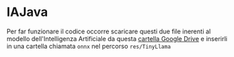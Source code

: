 # IAJava
Per far funzionare il codice occorre scaricare questi due file inerenti al modello dell'Intelligenza Artificiale da questa <a href="https://drive.google.com/drive/folders/1678tKL9j675FL3XV7AgjUdPitf7GHbsx?usp=drive_link" >cartella Google Drive</a> e inserirli in una cartella chiamata <code>onnx</code> nel percorso <code>res/TinyLlama</code>
